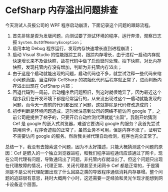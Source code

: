 # CefSharp 内存溢出问题排查


今天测试人员报公司的 WPF 程序启动崩溃，下面记录这个问题的跟踪流程。

1. 首先排除是否为发版问题，向测试要了测试环境的程序，运行奔溃，观察日志报 `System.OutOfMemoryException`；
2. 启用本地 Debug 程序运行，发现内存快速增长直到进程崩溃；
3. 启动 Visual Studio 的性能跟踪工具，跟踪内存增长，由于进程一启动内存就快速增长来不及做快照，故在代码中做了启动延时处理。拍下快照，对比内存快照，发现托管内存没有增加，判断为非托管内存溢出；
4. 由于这是个启动就能出现的问题，启动代码也不多，就尝试注释一些代码来缩小问题范围，当注释掉 CefSharp 的初始化代码后程序就正常了，进而判断内存溢出出现在 CefSharp 内部；
5. 回退代码到一周前，启动程序后问题照旧，到这时就很诡异了，因为最近这个程序我们在开发环境下都是经常运行的，从来没出现过这个一启动就能发现的问题，而今天一周前的代码都出现了问题，这就排除是代码修改造成的；
6. 初步判断是环境问题造成，这时候注意到公司的网络不能访问 google 了，之前公司是提供了梯子的，只要开启自动检测代理就能“出国”。我刚开始猜测 Cef 是 google 的嵌入式浏览器，难道它要访问 google 的服务？我首先尝试禁用网卡，程序奇迹般的正常了，虽然业务不可用，但是内存不涨了，证明它不需要访问 google 的服务。然后我关掉代理自动检测，程序也完全正常了。

总结一下，我没有去搜索这个问题，因为不太好描述，只能大概猜测这个问题的原因：Cef 是嵌入的一个独立浏览器进程，和我们程序进程通讯应该通过了网卡，现在公司代理有问题，导致通讯出了问题，非托管内存就溢出了。但这个问题只出现在代理故障的情况，代理正常、关闭代理甚至关闭网卡 Cef 都是正常的，于是猜测是不是公司代理配置出现了什么回路之类的导致程序通信消耗内存暴增。整个问题的追踪很有意思，耗时大概两个小时，这还需要一定经验和灵光乍现才能想到网卡设备这个层面。

